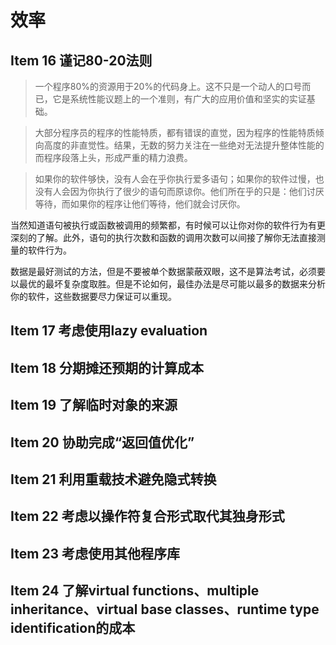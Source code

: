# 效率

## Item 16 谨记80-20法则

> 一个程序80%的资源用于20%的代码身上。这不只是一个动人的口号而已，它是系统性能议题上的一个准则，有广大的应用价值和坚实的实证基础。

> 大部分程序员的程序的性能特质，都有错误的直觉，因为程序的性能特质倾向高度的非直觉性。结果，无数的努力关注在一些绝对无法提升整体性能的而程序段落上头，形成严重的精力浪费。

> 如果你的软件够快，没有人会在乎你执行爱多语句；如果你的软件过慢，也没有人会因为你执行了很少的语句而原谅你。他们所在乎的只是：他们讨厌等待，而如果你的程序让他们等待，他们就会讨厌你。

当然知道语句被执行或函数被调用的频繁都，有时候可以让你对你的软件行为有更深刻的了解。此外，语句的执行次数和函数的调用次数可以间接了解你无法直接测量的软件行为。

数据是最好测试的方法，但是不要被单个数据蒙蔽双眼，这不是算法考试，必须要以最优的最坏复杂度取胜。但是不论如何，最佳办法是尽可能以最多的数据来分析你的软件，这些数据要尽力保证可以重现。

## Item 17 考虑使用lazy evaluation



## Item 18 分期摊还预期的计算成本



## Item 19 了解临时对象的来源



## Item 20 协助完成“返回值优化”



## Item 21 利用重载技术避免隐式转换



## Item 22 考虑以操作符复合形式取代其独身形式



## Item 23 考虑使用其他程序库



## Item 24 了解virtual functions、multiple inheritance、virtual base classes、runtime type identification的成本